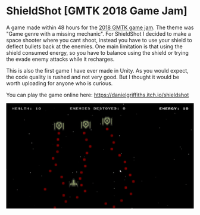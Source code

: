 # ShieldShot [GMTK 2018 Game Jam]

A game made within 48 hours for the [2018 GMTK game jam](https://itch.io/jam/gmtk-2018). The theme was "Game genre with a missing mechanic". For ShieldShot I decided to make a space shooter where you cant shoot, 
instead you have to use your shield to deflect bullets back at the enemies. One main limitation is that using the shield consumed energy, so you have to balance using the shield or trying the evade enemy attacks
while it recharges.

This is also the first game I have ever made in Unity. As you would expect, the code quality is rushed and not very good. But I thought it would be worth uploading for anyone who is curious. 

You can play the game online here: https://danielgriffiths.itch.io/shieldshot 

![Gameplay](/screenshot.gif)